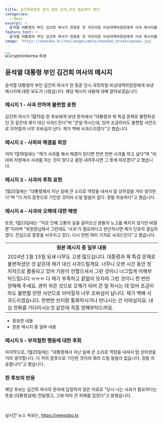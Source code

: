 ```yaml
---
title: 김건희한동훈 문자 원문 공개…사과 필요하다 판단
categories:
  - News
excerpt: >
  윤석열 대통령의 부인 김건희 여사가 한동훈 전 국민의힘 비상대책위원장에게 사과 메시지를 다섯 차례 보냈다는 보도가 나왔다. 김 여사는 사과가 필요하다면 단호히 결심하겠다고 밝히기도 했다. 이에 한 후보는 김 여사의 메시지에 답장하지 않았으며, 김 여사 측은 메시지의 진위 여부를 확인할 수 없다고 밝혔다.
feature_text: >
  윤석열 대통령의 부인 김건희 여사가 한동훈 전 국민의힘 비상대책위원장에게 사과 메시지를 다섯 차례 보냈다는 보도가 나왔다. 김 여사는 사과가 필요하다면 단호히 결심하겠다고 밝히기도 했다. 이에 한 후보는 김 여사의 메시지에 답장하지 않았으며, 김 여사 측은 메시지의 진위 여부를 확인할 수 없다고 밝혔다.
image: 'https://newsdao.kr/res/images/meta/newsdao_breakingnews.jpg'
---
```


<p><img src="https://newsdao.kr/res/images/meta/newsdao_breakingnews.jpg" alt="cryptoinkorea 속보" /></p>

<h2 data-ke-size="size26">윤석열 대통령 부인 김건희 여사의 메시지</h2>

<p data-ke-size="size16">윤석열 대통령의 부인 김건희 여사가 한 동훈 당시 국민의힘 비상대책위원장에게 보낸 메시지에 대한 보도가 나왔습니다. 해당 메시지 내용에 대해 알아보겠습니다.</p>

<h3 data-ke-size="size20">메시지 1 - 사과 전하며 불편함 표현</h3>

<p data-ke-size="size16">김건희 여사가 1월15일 한 후보에게 보낸 문자에서 "대통령과 제 특검 문제로 불편하셨던 것 같은데 제가 대신 사과드린다"며 "큰일 하시는데, 있어 조금이라도 불편할 사안으로 이어질까 너무 조바심이 난다. 제가 백배 사과드리겠다"고 했습니다.</p>

<h3 data-ke-size="size20">메시지 2 - 사죄와 해결을 희망</h3>

<p data-ke-size="size16">이어 1월19일에는 "제가 사과를 해서 해결이 된다면 천번 만번 사과를 하고 싶다"며 "비대위 차원에서 사과를 하는 것이 맞다고 결정 내려주시면 그 뜻에 따르겠다"고 했습니다.</p>

<h3 data-ke-size="size20">메시지 3 - 사과와 후회 표현</h3>

<p data-ke-size="size16">1월25일에는 "대통령께서 지난 일에 큰 소리로 역정을 내셔서 맘 상하셨을 거라 생각한다"며 "다 저의 잘못으로 기인한 것이라 드릴 말씀이 없다. 정말 죄송하다"고 했습니다.</p>

<h3 data-ke-size="size20">메시지 4 - 사과와 오해에 대한 해명</h3>

<p data-ke-size="size16">또한, 1월23일에는 "저로 인해 고통의 길을 걸어오신 분들의 노고를 해치지 않기만 바랄 뿐"이라며 "위원장님께서 그런데도 '사과'가 필요하다고 판단하시면 제가 단호히 결심하겠다. 진심으로 잘못을 뉘우치고 있다. 다시 한번 여러 가지로 사과드린다"고 했습니다.</p>

<table>
    <tbody>
        <tr>
            <td style="text-align: center; height: 17px;"><b>원본 메시지 중 일부 내용</b></td>
        </tr>
        <tr>
            <td>2024년 1월 15일 요새 너무도 고생 많으십니다. 대통령과 제 특검 문제로 불편하셨던 것 같은데 제가 대신 사과드릴게요. 너무나 오랜 시간 동안 정치적으로 활용되고 있어 기분이 언짢으셔서 그런 것이니 너그럽게 이해부탁드립니다 ㅠㅠㅠ 다 제가 부족하고 끝없이 모자라 그런 것이니 한 번만 양해해 주세요. 괜히 작은 것으로 오해가 되어 큰 일 하시는 데 있어 조금이라도 불편할 만한 사안으로 이어질까 너무 조바심이 납니다. 제가 백배 사과드리겠습니다. 한번만 브이랑 통화하시거나 만나시는 건 어떠실지요. 내심 전화를 기다리시는것 같은데 꼭좀 양해부탁드려요.</td>
        </tr>
    </tbody>
</table>

<ul>
    <li>중요한 내용</li>
    <li>원본 메시지 중 일부 내용</li>
</ul>

<h3 data-ke-size="size20">메시지 5 - 부적절한 행동에 대한 후회</h3>

<p data-ke-size="size16">마지막으로, 1월25일에는 "대통령께서 지난 일에 큰 소리로 역정을 내셔서 맘 상하셨을 거라 생각합니다. 다 저의 잘못으로 기인한 것이라 뭐라 드릴 말씀이 없습니다. 정말 죄송합니다"고 했습니다.</p>

<h3 data-ke-size="size20">한 후보의 반응</h3>

<p data-ke-size="size16">해당 후보는 김건희 여사의 문자에 답장하지 않은 이유로 "당시 나는 사과가 필요하다는 뜻을 (대통령실에) 전달했고, 그에 따라 큰 피해를 입었다"고 밝혔습니다.</p>

<p data-ke-size="size16">&nbsp;</p>
실시간 뉴스 속보는, <a href="https://newsdao.kr" rel="dofollow">https://newsdao.kr</a>


